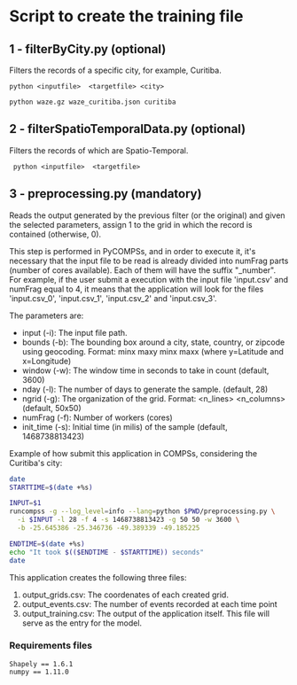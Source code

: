 # Script to create the training file


## 1 - filterByCity.py (optional)
	
Filters the records of a specific city, for example, Curitiba.

```
python <inputfile>  <targetfile> <city>

python waze.gz waze_curitiba.json curitiba
```

## 2 - filterSpatioTemporalData.py (optional)

Filters the records of which are Spatio-Temporal. 


```
 python <inputfile>  <targetfile>
```


## 3 - preprocessing.py (mandatory)


Reads the output generated by the previous filter (or the original) and given the selected parameters, assign 1 to the grid in which the record is contained (otherwise, 0).

This step is performed in PyCOMPSs, and in order to execute it, it's necessary that the input file to be read is already divided into numFrag parts (number of cores available). Each of them will have the suffix "\_number". For example, if the user submit a execution with the input file 'input.csv' and numFrag equal to 4, it means that the application will look for the files 'input.csv\_0', 'input.csv\_1', 'input.csv\_2' and 'input.csv\_3'.

The parameters are:

 * input  (-i): The input file path.
 * bounds (-b): The bounding box around a city, state, country, or zipcode using geocoding. Format: minx maxy minx maxx  (where y=Latitude and x=Longitude)
 * window (-w): The window time in seconds to take in count (default, 3600) 
 * nday (-l):	 The number of days to generate the sample. (default, 28)
 * ngrid (-g): The organization of the grid. Format: \<n\_lines\> \<n\_columns\>  (default, 50x50)
 * numFrag (-f): Number of workers (cores)  
 * init_time (-s): Initial time (in milis) of the sample (default, 1468738813423)



Example of how submit this application in COMPSs, considering the Curitiba's city:

```sh
date
STARTTIME=$(date +%s)

INPUT=$1
runcompss -g --log_level=info --lang=python $PWD/preprocessing.py \
  -i $INPUT -l 28 -f 4 -s 1468738813423 -g 50 50 -w 3600 \
  -b -25.645386 -25.346736 -49.389339 -49.185225

ENDTIME=$(date +%s)
echo "It took $(($ENDTIME - $STARTTIME)) seconds"
date

```

This application creates the following three files:

1. output\_grids.csv:	The coordenates of each created grid.
2. output\_events.csv:	The number of events recorded at each time point
3. output\_training.csv: The output of the application itself. This file will serve as the entry for the model.


### Requirements files


```
Shapely == 1.6.1
numpy == 1.11.0
```